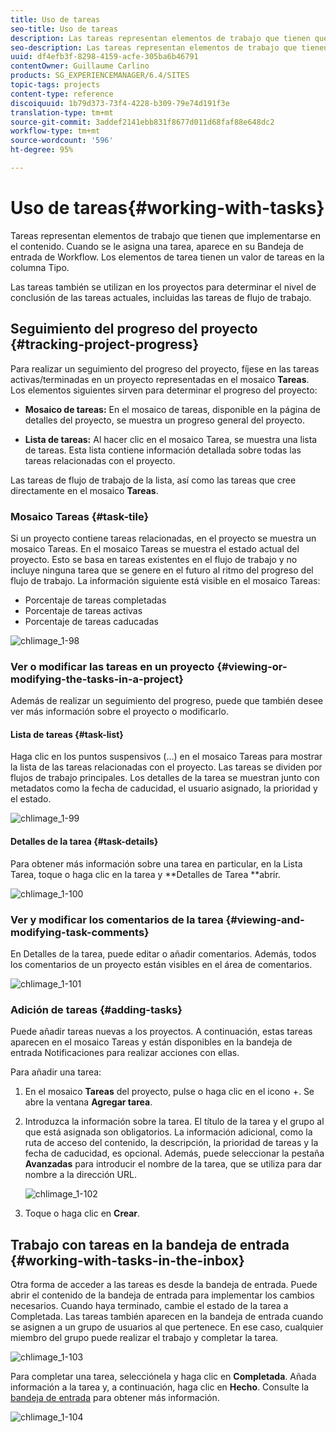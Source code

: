 ```yaml
---
title: Uso de tareas
seo-title: Uso de tareas
description: Las tareas representan elementos de trabajo que tienen que implementarse en el contenido y se utilizan en los proyectos para determinar el nivel de conclusión de las tareas actuales
seo-description: Las tareas representan elementos de trabajo que tienen que implementarse en el contenido y se utilizan en los proyectos para determinar el nivel de conclusión de las tareas actuales
uuid: df4efb3f-8298-4159-acfe-305ba6b46791
contentOwner: Guillaume Carlino
products: SG_EXPERIENCEMANAGER/6.4/SITES
topic-tags: projects
content-type: reference
discoiquuid: 1b79d373-73f4-4228-b309-79e74d191f3e
translation-type: tm+mt
source-git-commit: 3addef2141ebb831f8677d011d68faf88e648dc2
workflow-type: tm+mt
source-wordcount: '596'
ht-degree: 95%

---
```



# Uso de tareas{#working-with-tasks}

Tareas representan elementos de trabajo que tienen que implementarse en el contenido. Cuando se le asigna una tarea, aparece en su Bandeja de entrada de Workflow. Los elementos de tarea tienen un valor de tareas en la columna Tipo.

Las tareas también se utilizan en los proyectos para determinar el nivel de conclusión de las tareas actuales, incluidas las tareas de flujo de trabajo.

## Seguimiento del progreso del proyecto {#tracking-project-progress}

Para realizar un seguimiento del progreso del proyecto, fíjese en las tareas activas/terminadas en un proyecto representadas en el mosaico **Tareas**. Los elementos siguientes sirven para determinar el progreso del proyecto:

* **Mosaico de tareas:** En el mosaico de tareas, disponible en la página de detalles del proyecto, se muestra un progreso general del proyecto.

* **Lista de tareas:** Al hacer clic en el mosaico Tarea, se muestra una lista de tareas. Esta lista contiene información detallada sobre todas las tareas relacionadas con el proyecto.

Las tareas de flujo de trabajo de la lista, así como las tareas que cree directamente en el mosaico **Tareas**.

### Mosaico Tareas {#task-tile}

Si un proyecto contiene tareas relacionadas, en el proyecto se muestra un mosaico Tareas. En el mosaico Tareas se muestra el estado actual del proyecto. Esto se basa en tareas existentes en el flujo de trabajo y no incluye ninguna tarea que se genere en el futuro al ritmo del progreso del flujo de trabajo. La información siguiente está visible en el mosaico Tareas:

* Porcentaje de tareas completadas
* Porcentaje de tareas activas
* Porcentaje de tareas caducadas

![chlimage_1-98](assets/chlimage_1-98.png)

### Ver o modificar las tareas en un proyecto {#viewing-or-modifying-the-tasks-in-a-project}

Además de realizar un seguimiento del progreso, puede que también desee ver más información sobre el proyecto o modificarlo.

#### Lista de tareas {#task-list}

Haga clic en los puntos suspensivos (…) en el mosaico Tareas para mostrar la lista de las tareas relacionadas con el proyecto. Las tareas se dividen por flujos de trabajo principales. Los detalles de la tarea se muestran junto con metadatos como la fecha de caducidad, el usuario asignado, la prioridad y el estado.

![chlimage_1-99](assets/chlimage_1-99.png)

#### Detalles de la tarea {#task-details}

Para obtener más información sobre una tarea en particular, en la Lista Tarea, toque o haga clic en la tarea y **Detalles de Tarea **abrir.

![chlimage_1-100](assets/chlimage_1-100.png)

### Ver y modificar los comentarios de la tarea {#viewing-and-modifying-task-comments}

En Detalles de la tarea, puede editar o añadir comentarios. Además, todos los comentarios de un proyecto están visibles en el área de comentarios.

![chlimage_1-101](assets/chlimage_1-101.png)

### Adición de tareas {#adding-tasks}

Puede añadir tareas nuevas a los proyectos. A continuación, estas tareas aparecen en el mosaico Tareas y están disponibles en la bandeja de entrada Notificaciones para realizar acciones con ellas.

Para añadir una tarea:

1. En el mosaico **Tareas** del proyecto, pulse o haga clic en el icono +. Se abre la ventana **Agregar tarea**.
1. Introduzca la información sobre la tarea. El título de la tarea y el grupo al que está asignada son obligatorios. La información adicional, como la ruta de acceso del contenido, la descripción, la prioridad de tareas y la fecha de caducidad, es opcional. Además, puede seleccionar la pestaña **Avanzadas** para introducir el nombre de la tarea, que se utiliza para dar nombre a la dirección URL.

   ![chlimage_1-102](assets/chlimage_1-102.png)

1. Toque o haga clic en **Crear**.

## Trabajo con tareas en la bandeja de entrada {#working-with-tasks-in-the-inbox}

Otra forma de acceder a las tareas es desde la bandeja de entrada. Puede abrir el contenido de la bandeja de entrada para implementar los cambios necesarios. Cuando haya terminado, cambie el estado de la tarea a Completada. Las tareas también aparecen en la bandeja de entrada cuando se asignen a un grupo de usuarios al que pertenece. En ese caso, cualquier miembro del grupo puede realizar el trabajo y completar la tarea.

![chlimage_1-103](assets/chlimage_1-103.png)

Para completar una tarea, selecciónela y haga clic en **Completada**. Añada información a la tarea y, a continuación, haga clic en **Hecho**. Consulte la [bandeja de entrada](/help/sites-authoring/inbox.md) para obtener más información.

![chlimage_1-104](assets/chlimage_1-104.png)